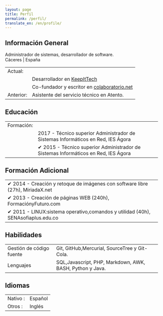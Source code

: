 ```yaml
---
layout: page
title: Perfil
permalink: /perfil/
translate_en: /en/profile/
---
```


## Información General
<p class="profile-description">Administrador de sistemas, desarrollador de software.
<br>
Cáceres | España
</p>

<table class="profile-table">
	<tbody>
		<tr>
			<td class="profile-table-header">Actual:</td>
		</tr>
		<tr><td></td>
			<td class="profile-table-info">Desarrollador en <a href="http://keepitech.com" target="_blank">KeepItTech</a></td>
		</tr>
		<tr><td></td>
			<td class="profile-table-info">Co-fundador y escritor en <a href="http://colaboratorio.net" target="_blank">colaboratorio.net</a></td>
		</tr>
		<tr>
			<td class="profile-table-header">Anterior:</td>
			<td class="profile-table-info">Asistente del servicio técnico en Atento.</td>
		</tr>
	</tbody>
</table>

## Educación

<table class="profile-table">
	<tbody>
		<tr>
			<td class="profile-table-header">Formación:</td>
		</tr>
		<tr><td></td>
			<td class="profile-table-info">2017 - Técnico superior Administrador de Sistemas Informáticos en Red, IES Ágora</td>
		</tr>
		<tr><td></td>
			<td class="profile-table-info">✔ 2015 - Técnico superior Administrador de Sistemas Informáticos en Red, IES Ágora</td>
		</tr>
	</tbody>
</table>

## Formación Adicional

<table class="profile-table">
	<tbody>
		<tr>
			<td class="profile-table-info">✔ 2014 - Creación y retoque de imágenes con software libre (27h), MiriadaX.net</td>
		</tr>
		<tr>
			<td class="profile-table-info">✔ 2013 - Creación de páginas WEB (240h), FormaciónyFuturo.com</td>
		</tr>
		<tr>
			<td class="profile-table-info">✔ 2011 - LINUX:sistema operativo,comandos y utilidad (40h), SENAsofiaplus.edu.co</td>
		</tr>
	</tbody>
</table>

## Habilidades

<table class="profile-table">
	<tbody>
		<tr>
			<td class="profile-table-header">Gestión de código fuente</td>
			<td class="profile-table-info">Git, GitHub,Mercurial, SourceTree y Git-Cola.</td>
		</tr>
		<tr>
			<td class="profile-table-header">Lenguajes</td>
			<td class="profile-table-info">SQL,Javascript, PHP, Markdown, AWK, BASH, Python y Java.</td>
		</tr>
	</tbody>
</table>

## Idiomas

<table class="profile-table">
	<tbody>
		<tr>
			<td class="profile-table-header">Nativo :</td>
			<td class="profile-table-info">Español</td>
		</tr>
		<tr>
			<td class="profile-table-header">Otros :</td>
			<td class="profile-table-info">Inglés</td>
		</tr>
	</tbody>
</table>